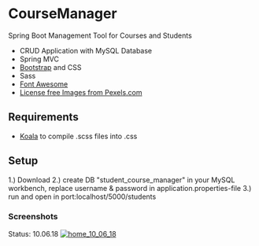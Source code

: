 # CourseManager
Spring Boot Management Tool for Courses and Students


- CRUD Application with MySQL Database
- Spring MVC
- [Bootstrap](http://getbootstrap.com/) and CSS
- Sass
- [Font Awesome](http://fontawesome.io/)
- [License free Images from Pexels.com](https://nodejs.org/en/) 

## Requirements 
- [Koala](http://koala-app.com/) to compile .scss files into .css

## Setup

1.) Download
2.) create DB "student_course_manager" in your MySQL workbench, replace username & password in application.properties-file
3.) run and open in port:localhost/5000/students

### Screenshots

Status: 10.06.18
<a href='https://postimg.cc/image/p0oekgwpz/' target='_blank'><img src='https://s15.postimg.cc/p0oekgwpz/home_10_06_18.png' border='0' alt='home_10_06_18'/></a>
